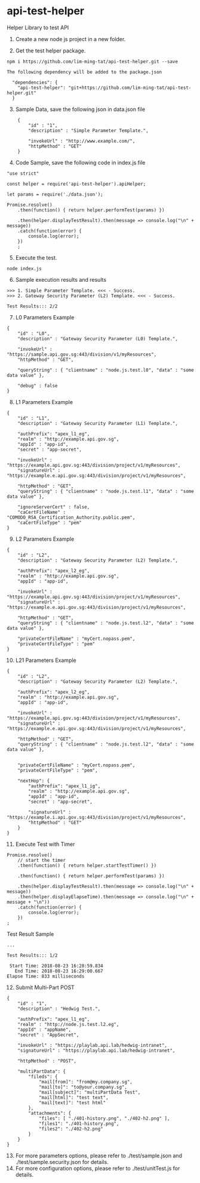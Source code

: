 # api-test-helper
Helper Library to test API

1. Create a new node js project in a new folder.

2. Get the test helper package.
```text
npm i https://github.com/lim-ming-tat/api-test-helper.git --save
```
    The following dependency will be added to the package.json
```text
  "dependencies": {
    "api-test-helper": "git+https://github.com/lim-ming-tat/api-test-helper.git"
  }
```
3. Sample Data, save the following json in data.json file
```text
    {
        "id" : "1",
        "description" : "Simple Parameter Template.",

        "invokeUrl" : "http://www.example.com/",
        "httpMethod" : "GET"
    }
```
4. Code Sample, save the following code in index.js file
```text
"use strict" 

const helper = require('api-test-helper').apiHelper;

let params = require('./data.json');

Promise.resolve()
    .then(function() { return helper.performTest(params) })

    .then(helper.displayTestResult).then(message => console.log("\n" + message))
    .catch(function(error) { 
        console.log(error);
    })
    ;
```
5. Execute the test.
```text
node index.js
```
6. Sample execution results and results
```text
>>> 1. Simple Parameter Template. <<< - Success.
>>> 2. Gateway Security Parameter (L2) Template. <<< - Success.

Test Results::: 2/2
```

7. L0 Parameters Example
```text
{
    "id" : "L0",
    "description" : "Gateway Security Parameter (L0) Template.",

    "invokeUrl" : "https://sample.api.gov.sg:443/division/v1/myResources",
    "httpMethod" : "GET",

    "queryString" : { "clientname" : "node.js.test.l0", "data" : "some data value" },

    "debug" : false
}
```
8. L1 Parameters Example
```text
{
    "id" : "L1",
    "description" : "Gateway Security Parameter (L1) Template.",

    "authPrefix": "apex_l1_eg",
    "realm" : "http://example.api.gov.sg",
    "appId" : "app-id",
    "secret" : "app-secret",

    "invokeUrl" : "https://example.api.gov.sg:443/division/project/v1/myResources",
    "signatureUrl" : "https://example.e.api.gov.sg:443/division/project/v1/myResources",

    "httpMethod" : "GET",
    "queryString" : { "clientname" : "node.js.test.l1", "data" : "some data value" },

    "ignoreServerCert" : false,
    "caCertFileName" : "COMODO_RSA_Certification_Authority.public.pem",
    "caCertFileType" : "pem"
}
```
9. L2 Parameters Example
```text
{
    "id" : "L2",
    "description" : "Gateway Security Parameter (L2) Template.",

    "authPrefix": "apex_l2_eg",
    "realm" : "http://example.api.gov.sg",
    "appId" : "app-id",

    "invokeUrl" : "https://example.api.gov.sg:443/division/project/v1/myResources",
    "signatureUrl" : "https://example.e.api.gov.sg:443/division/project/v1/myResources",

    "httpMethod" : "GET",
    "queryString" : { "clientname" : "node.js.test.l2", "data" : "some data value" },

    "privateCertFileName" : "myCert.nopass.pem",
    "privateCertFileType" : "pem"
}
```
10. L21 Parameters Example
```text
{
    "id" : "L2",
    "description" : "Gateway Security Parameter (L2) Template.",

    "authPrefix": "apex_l2_eg",
    "realm" : "http://example.api.gov.sg",
    "appId" : "app-id",

    "invokeUrl" : "https://example.api.gov.sg:443/division/project/v1/myResources",
    "signatureUrl" : "https://example.e.api.gov.sg:443/division/project/v1/myResources",

    "httpMethod" : "GET",
    "queryString" : { "clientname" : "node.js.test.l2", "data" : "some data value" },


    "privateCertFileName" : "myCert.nopass.pem",
    "privateCertFileType" : "pem",

    "nextHop": {
        "authPrefix": "apex_l1_ig",
        "realm" : "http://example.api.gov.sg",
        "appId" : "app-id",
        "secret" : "app-secret",

        "signatureUrl" : "https://example.i.api.gov.sg:443/division/project/v1/myResources",
        "httpMethod" : "GET"
    }
}
```
11. Execute Test with Timer
```
Promise.resolve()
    // start the timer
    .then(function() { return helper.startTestTimer() })

    .then(function() { return helper.performTest(params) })

    .then(helper.displayTestResult).then(message => console.log("\n" + message))
    .then(helper.displayElapseTime).then(message => console.log("\n" + message + "\n"))
    .catch(function(error) { 
        console.log(error);
    })
;
```
Test Result Sample
```text
...

Test Results::: 1/2

 Start Time: 2018-08-23 16:28:59.834
   End Time: 2018-08-23 16:29:00.667
Elapse Time: 833 milliseconds
```
12. Submit Multi-Part POST
```
{
    "id" : "1",
    "description" : "Hedwig Test.",

    "authPrefix": "apex_l1_eg",
    "realm" : "http://node.js.test.l2.eg",
    "appId" : "appName",
    "secret" : "AppSecret",

    "invokeUrl" : "https://playlab.api.lab/hedwig-intranet",
    "signatureUrl" : "https://playlab.api.lab/hedwig-intranet",

    "httpMethod" : "POST",

    "multiPartData": { 
        "fileds": { 
            "mail[from]": "from@my.company.sg",
            "mail[to]": "to@your.company.sg",
            "mail[subject]": "multiPartData Test",
            "mail[html]": "test text",
            "mail[text]": "test html"
        },
        "attachments": {
            "files": [ "./401-history.png", "./402-h2.png" ],
            "files1": "./401-history.png",
            "files2": "./402-h2.png"
        }
    }
}
```
13. For more parameters options, please refer to ./test/sample.json and ./test/sample.security.json for details.
14. For more configuration options, please refer to ./test/unitTest.js for details.
